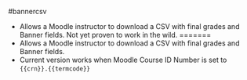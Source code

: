 #bannercsv
- Allows a Moodle instructor to download a CSV with final grades and Banner fields.  Not yet proven to work in the wild.
=======
- Allows a Moodle instructor to download a CSV with final grades and Banner fields.
- Current version works when Moodle Course ID Number is set to `{{crn}}.{{termcode}}`
